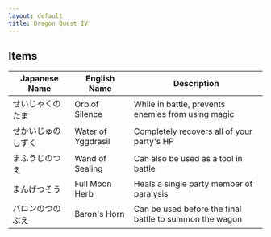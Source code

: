```yaml
---
layout: default
title: Dragon Quest IV
---
```


## Items ##

|  Japanese Name  |    English Name    | Description |
| --------------- | ------------------ | ----------- |
| せいじゃくのたま   | Orb of Silence     | While in battle, prevents enemies from using magic |
| せかいじゅのしずく | Water of Yggdrasil | Completely recovers all of your party's HP |
| まふうじのつえ     | Wand of Sealing    | Can also be used as a tool in battle |
| まんげつそう      | Full Moon Herb     | Heals a single party member of paralysis |
| バロンのつのぶえ   | Baron's Horn       | Can be used before the final battle to summon the wagon |
